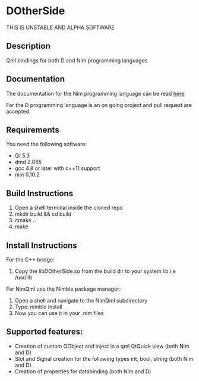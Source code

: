 # DOtherSide
THIS IS UNSTABLE AND ALPHA SOFTWARE

## Description
Qml bindings for both D and Nim programming languages

## Documentation
The documentation for the Nim programming language can be
read [here](http://filcuc.github.io/DOtherSide/ "").

For the D programming language is an on going project
and pull request are accepted.

## Requirements
You need the following software:
* Qt 5.3
* dmd 2.065
* gcc 4.8 or later with c++11 support
* nim 0.10.2

## Build Instructions
1. Open a shell terminal inside the cloned repo
2. mkdir build && cd build
3. cmake ..
4. make

## Install Instructions
For the C++ bridge:

1. Copy the libDOtherSide.so from the build dir to your system lib i.e /usr/lib

For NimQml use the Nimble package manager:

1. Open a shell and navigate to the NimQml subdirectory
2. Type: nimble install
3. Now you can use it in your .nim files

## Supported features:
* Creation of custom QObject and inject in a qml QtQuick view (both Nim and D)
* Slot and Signal creation for the following types int, bool, string (both Nim and D)
* Creation of properties for databinding (both Nim and D)




